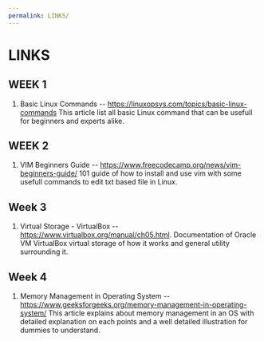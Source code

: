 ```yaml
---
permalink: LINKS/
---
```


# LINKS

## WEEK 1
1. Basic Linux Commands -- https://linuxopsys.com/topics/basic-linux-commands
This article list all basic Linux command that can be usefull for beginners and experts alike.

## WEEK 2
1. VIM Beginners Guide -- https://www.freecodecamp.org/news/vim-beginners-guide/
101 guide of how to install and use vim with some usefull commands to edit txt based file in Linux.

## Week 3
1. Virtual Storage - VirtualBox -- https://www.virtualbox.org/manual/ch05.html.
Documentation of Oracle VM VirtualBox virtual storage of how it works and general utility surrounding it.
   
## Week 4
1. Memory Management in Operating System -- https://www.geeksforgeeks.org/memory-management-in-operating-system/
This article explains about memory management in an OS with detailed explanation on each points and a well detailed illustration for dummies to understand.
